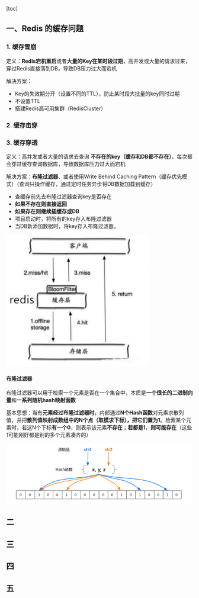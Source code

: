 [toc]

## 一、Redis 的缓存问题

### 1. 缓存雪崩

定义：**Redis宕机重启**或者**大量的Key在某时段过期**，高并发或大量的请求过来，穿过Redis直接落到DB，导致DB压力过大而宕机

解决方案：

- Key的失效期分开（设置不同的TTL），防止某时段大批量的key同时过期
- 不设置TTL
- 搭建Redis高可用集群（RedisCluster）

### 2. 缓存击穿



### 3. 缓存穿透

定义：高并发或者大量的请求去查询 **不存在的key（缓存和DB都不存在）**，每次都会穿过缓存查询数据库，导致数据库压力过大而宕机

解决方案：**布隆过滤器**、或者使用Write Behind Caching Pattern（缓存优先模式）（查询只操作缓存，通过定时任务异步将DB数据加载到缓存）

- 查缓存前先去布隆过滤器查询key是否存在
- **如果不存在则直接返回**
- **如果存在则继续插缓存或DB**
- 项目启动时，将所有的key存入布隆过滤器
- 当DB新添加数据时，将key存入布隆过滤器，

![image-20220114004140070](images/image-20220114004140070.png)

#### 布隆过滤器

布隆过滤器可以用于检索一个元素是否在一个集合中，本质是**一个很长的二进制向量**和**一系列随机hash映射函数**

基本思想：当有**元素经过布隆过滤器时**，内部通过**N个Hash函数**对元素求散列值，并把**散列值映射成数组中的N个点（取模求下标），把它们置为1**。检索某个元素时，若这N个下标**有一个0**，则表示该元素**不存在**；**若都是1**，**则可能存在**（这些1可能刚好都是别的多个元素凑齐的）

![image-20220114001831444](images/image-20220114001831444.png)

## 二

## 三

## 四

## 五
